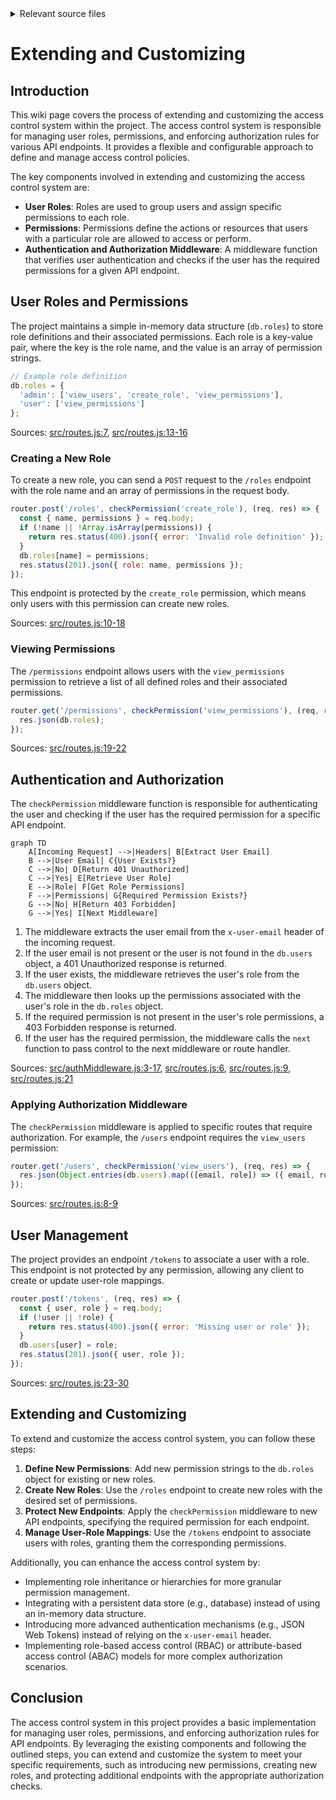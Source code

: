 <details>
<summary>Relevant source files</summary>

The following files were used as context for generating this wiki page:

- [src/authMiddleware.js](https://github.com/aanickode/access-control-service/blob/main/src/authMiddleware.js)
- [src/routes.js](https://github.com/aanickode/access-control-service/blob/main/src/routes.js)
- [src/db.js](https://github.com/aanickode/access-control-service/blob/main/src/db.js) (Assumed to exist based on import statements)

</details>

# Extending and Customizing

## Introduction

This wiki page covers the process of extending and customizing the access control system within the project. The access control system is responsible for managing user roles, permissions, and enforcing authorization rules for various API endpoints. It provides a flexible and configurable approach to define and manage access control policies.

The key components involved in extending and customizing the access control system are:

- **User Roles**: Roles are used to group users and assign specific permissions to each role.
- **Permissions**: Permissions define the actions or resources that users with a particular role are allowed to access or perform.
- **Authentication and Authorization Middleware**: A middleware function that verifies user authentication and checks if the user has the required permissions for a given API endpoint.

## User Roles and Permissions

The project maintains a simple in-memory data structure (`db.roles`) to store role definitions and their associated permissions. Each role is a key-value pair, where the key is the role name, and the value is an array of permission strings.

```javascript
// Example role definition
db.roles = {
  'admin': ['view_users', 'create_role', 'view_permissions'],
  'user': ['view_permissions']
};
```

Sources: [src/routes.js:7](), [src/routes.js:13-16]()

### Creating a New Role

To create a new role, you can send a `POST` request to the `/roles` endpoint with the role name and an array of permissions in the request body.

```javascript
router.post('/roles', checkPermission('create_role'), (req, res) => {
  const { name, permissions } = req.body;
  if (!name || !Array.isArray(permissions)) {
    return res.status(400).json({ error: 'Invalid role definition' });
  }
  db.roles[name] = permissions;
  res.status(201).json({ role: name, permissions });
});
```

This endpoint is protected by the `create_role` permission, which means only users with this permission can create new roles.

Sources: [src/routes.js:10-18]()

### Viewing Permissions

The `/permissions` endpoint allows users with the `view_permissions` permission to retrieve a list of all defined roles and their associated permissions.

```javascript
router.get('/permissions', checkPermission('view_permissions'), (req, res) => {
  res.json(db.roles);
});
```

Sources: [src/routes.js:19-22]()

## Authentication and Authorization

The `checkPermission` middleware function is responsible for authenticating the user and checking if the user has the required permission for a specific API endpoint.

```mermaid
graph TD
    A[Incoming Request] -->|Headers| B[Extract User Email]
    B -->|User Email| C{User Exists?}
    C -->|No| D[Return 401 Unauthorized]
    C -->|Yes| E[Retrieve User Role]
    E -->|Role| F[Get Role Permissions]
    F -->|Permissions| G{Required Permission Exists?}
    G -->|No| H[Return 403 Forbidden]
    G -->|Yes| I[Next Middleware]
```

1. The middleware extracts the user email from the `x-user-email` header of the incoming request.
2. If the user email is not present or the user is not found in the `db.users` object, a 401 Unauthorized response is returned.
3. If the user exists, the middleware retrieves the user's role from the `db.users` object.
4. The middleware then looks up the permissions associated with the user's role in the `db.roles` object.
5. If the required permission is not present in the user's role permissions, a 403 Forbidden response is returned.
6. If the user has the required permission, the middleware calls the `next` function to pass control to the next middleware or route handler.

Sources: [src/authMiddleware.js:3-17](), [src/routes.js:6](), [src/routes.js:9](), [src/routes.js:21]()

### Applying Authorization Middleware

The `checkPermission` middleware is applied to specific routes that require authorization. For example, the `/users` endpoint requires the `view_users` permission:

```javascript
router.get('/users', checkPermission('view_users'), (req, res) => {
  res.json(Object.entries(db.users).map(([email, role]) => ({ email, role })));
});
```

Sources: [src/routes.js:8-9]()

## User Management

The project provides an endpoint `/tokens` to associate a user with a role. This endpoint is not protected by any permission, allowing any client to create or update user-role mappings.

```javascript
router.post('/tokens', (req, res) => {
  const { user, role } = req.body;
  if (!user || !role) {
    return res.status(400).json({ error: 'Missing user or role' });
  }
  db.users[user] = role;
  res.status(201).json({ user, role });
});
```

Sources: [src/routes.js:23-30]()

## Extending and Customizing

To extend and customize the access control system, you can follow these steps:

1. **Define New Permissions**: Add new permission strings to the `db.roles` object for existing or new roles.
2. **Create New Roles**: Use the `/roles` endpoint to create new roles with the desired set of permissions.
3. **Protect New Endpoints**: Apply the `checkPermission` middleware to new API endpoints, specifying the required permission for each endpoint.
4. **Manage User-Role Mappings**: Use the `/tokens` endpoint to associate users with roles, granting them the corresponding permissions.

Additionally, you can enhance the access control system by:

- Implementing role inheritance or hierarchies for more granular permission management.
- Integrating with a persistent data store (e.g., database) instead of using an in-memory data structure.
- Introducing more advanced authentication mechanisms (e.g., JSON Web Tokens) instead of relying on the `x-user-email` header.
- Implementing role-based access control (RBAC) or attribute-based access control (ABAC) models for more complex authorization scenarios.

## Conclusion

The access control system in this project provides a basic implementation for managing user roles, permissions, and enforcing authorization rules for API endpoints. By leveraging the existing components and following the outlined steps, you can extend and customize the system to meet your specific requirements, such as introducing new permissions, creating new roles, and protecting additional endpoints with the appropriate authorization checks.